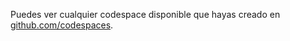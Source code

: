 Puedes ver cualquier codespace disponible que hayas creado en [github.com/codespaces](https://github.com/codespaces).
